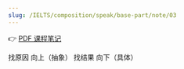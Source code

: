 ```yaml
---
slug: /IELTS/composition/speak/base-part/note/03
---
```


👉 [PDF 课程笔记](./口语基础3%20课程笔记.pdf)

找原因 向上（抽象）
找结果 向下（具体）